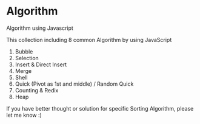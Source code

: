 # Algorithm
Algorithm using Javascript

This collection including 8 common Algorithm by using JavaScript

1. Bubble
2. Selection
3. Insert & Direct Insert
4. Merge
5. Shell
6. Quick (Pivot as 1st and middle) / Random Quick 
7. Counting & Redix
8. Heap

If you have better thought or solution for specific Sorting Algorithm, please let me know :)
